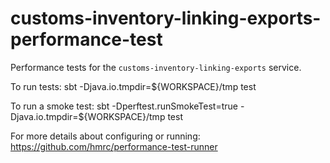 # customs-inventory-linking-exports-performance-test

Performance tests for the `customs-inventory-linking-exports` service.

To run tests: sbt -Djava.io.tmpdir=${WORKSPACE}/tmp test

To run a smoke test: sbt -Dperftest.runSmokeTest=true -Djava.io.tmpdir=${WORKSPACE}/tmp test

For more details about configuring or running:  https://github.com/hmrc/performance-test-runner